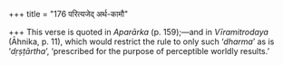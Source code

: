 +++
title = "176 परित्यजेद् अर्थ-कामौ"

+++
This verse is quoted in *Aparārka* (p. 159);—and in *Vīramitrodaya*
(Āhnika, p. 11), which would restrict the rule to only such ‘*dharma*’
as is ‘*dṛṣṭārtha*’, ‘prescribed for the purpose of perceptible worldly
results.’



